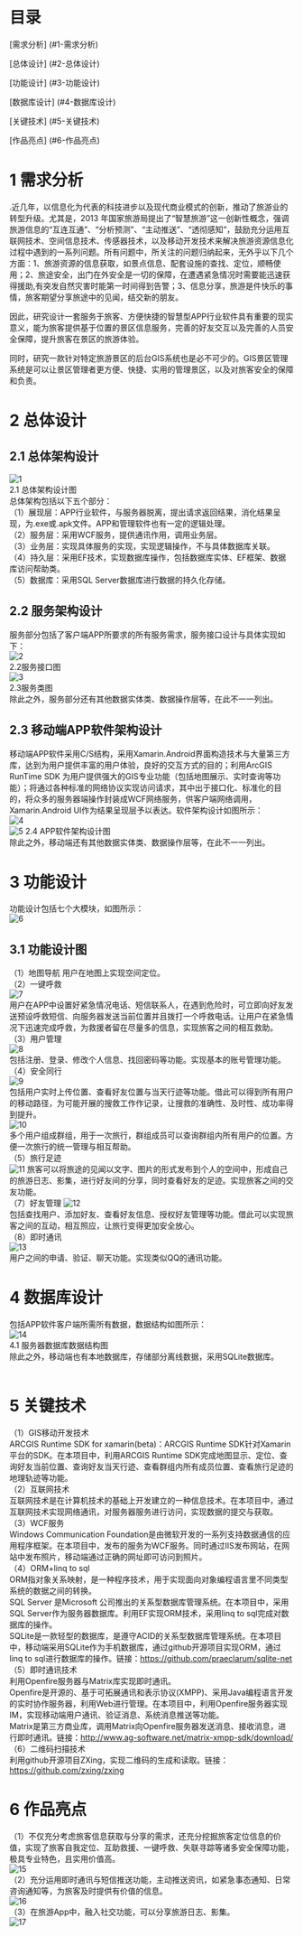 # 目录
[需求分析]
(#1-需求分析)

[总体设计]
(#2-总体设计)

[功能设计]
(#3-功能设计)

[数据库设计]
(#4-数据库设计)

[关键技术]
(#5-关键技术)

[作品亮点]
(#6-作品亮点)

# 1 需求分析
 .近几年，以信息化为代表的科技进步以及现代商业模式的创新，推动了旅游业的转型升级。尤其是，2013 年国家旅游局提出了“智慧旅游”这一创新性概念，强调旅游信息的“互连互通”、“分析预测”、“主动推送”、“透彻感知”，鼓励充分运用互联网技术、空间信息技术、传感器技术，以及移动开发技术来解决旅游资源信息化过程中遇到的一系列问题。所有问题中，所关注的问题归纳起来，无外乎以下几个方面：1、旅游资源的信息获取，如景点信息、配套设施的查找、定位，顺畅使用；2、旅途安全，出门在外安全是一切的保障，在遭遇紧急情况时需要能迅速获得援助,有突发自然灾害时能第一时间得到告警；3、信息分享，旅游是件快乐的事情，旅客期望分享旅途中的见闻，结交新的朋友。     	
 
因此，研究设计一套服务于旅客、方便快捷的智慧型APP行业软件具有重要的现实意义，能为旅客提供基于位置的景区信息服务，完善的好友交互以及完善的人员安全保障，提升旅客在景区的旅游体验。	

同时，研究一款针对特定旅游景区的后台GIS系统也是必不可少的。GIS景区管理系统是可以让景区管理者更方便、快捷、实用的管理景区，以及对旅客安全的保障和负责。       
# 2 总体设计
## 2.1 总体架构设计
 ![1](https://cloud.githubusercontent.com/assets/19277908/21892282/021328d6-d911-11e6-9785-5cd018a43b8e.png)   
                                               2.1 总体架构设计图        
	总体架构包括以下五个部分：   
（1）展现层：APP行业软件，与服务器脱离，提出请求返回结果，消化结果呈现，为.exe或.apk文件。APP和管理软件也有一定的逻辑处理。     
（2）服务层：采用WCF服务，提供通讯作用，调用业务层。    
（3）业务层：实现具体服务的实现，实现逻辑操作，不与具体数据库关联。       
（4）持久层：采用EF技术，实现数据库操作，包括数据库实体、EF框架、数据库访问帮助类。       
（5）数据库：采用SQL Server数据库进行数据的持久化存储。     
## 2.2 服务架构设计   
服务部分包括了客户端APP所要求的所有服务需求，服务接口设计与具体实现如下：	
 ![2](https://cloud.githubusercontent.com/assets/19277908/21892285/0299fad2-d911-11e6-995c-cbe98ddaa899.png)    
                                                2.2服务接口图          
 ![3](https://cloud.githubusercontent.com/assets/19277908/21892286/02d578d2-d911-11e6-8e1b-28b1bc1e312f.png)       
                                                2.3服务类图      
除此之外，服务部分还有其他数据实体类、数据操作层等，在此不一一列出。         
## 2.3 移动端APP软件架构设计   
移动端APP软件采用C/S结构，采用Xamarin.Android界面构造技术与大量第三方库，达到为用户提供丰富的用户体验，良好的交互方式的目的；利用ArcGIS RunTime SDK 为用户提供强大的GIS专业功能（包括地图展示、实时查询等功能）；将通过各种标准的网络协议实现访问请求，其中出于接口化、标准化的目的，将众多的服务器端操作封装成WCF网络服务，供客户端网络调用，Xamarin.Android UI作为结果呈现层予以表达。软件架构设计如图所示：       	
  ![4](https://cloud.githubusercontent.com/assets/19277908/21892287/02d70db4-d911-11e6-85df-b2a1500e470b.png)       
  ![5](https://cloud.githubusercontent.com/assets/19277908/21892288/02d754ea-d911-11e6-92be-0a3e0d5ac505.png)
                                                2.4 APP软件架构设计图       
	除此之外，移动端还有其他数据实体类、数据操作层等，在此不一一列出。        
# 3 功能设计   
功能设计包括七个大模块，如图所示：  	   
 ![6](https://cloud.githubusercontent.com/assets/19277908/21892290/02d8f746-d911-11e6-8fa1-91c976731416.png)       
## 3.1 功能设计图
（1）地图导航 
	用户在地图上实现空间定位。    
（2）一键呼救     
  ![7](https://cloud.githubusercontent.com/assets/19277908/21892289/02d873d4-d911-11e6-8787-4eda24eb0b81.png)    
	用户在APP中设置好紧急情况电话、短信联系人，在遇到危险时，可立即向好友发送预设呼救短信、向服务器发送当前位置并且拨打一个呼救电话。让用户在紧急情况下迅速完成呼救，为救援者留在尽量多的信息，实现旅客之间的相互救助。    
（3）用户管理    
  ![8](https://cloud.githubusercontent.com/assets/19277908/21892580/7875fc50-d912-11e6-8a44-f658c6370f1a.png)  
	包括注册、登录、修改个人信息、找回密码等功能。实现基本的账号管理功能。   
（4）安全同行    
  ![9](https://cloud.githubusercontent.com/assets/19277908/21892577/7870fc1e-d912-11e6-9c7c-d63c8eb88e24.png)    
	包括用户实时上传位置、查看好友位置与当天行迹等功能。借此可以得到所有用户的移动路径，为可能开展的搜救工作作记录，让搜救的准确性、及时性、成功率得到提升。   
    ![10](https://cloud.githubusercontent.com/assets/19277908/21892579/787515ce-d912-11e6-9cb4-c75abb706ef8.png)     
	多个用户组成群组，用于一次旅行，群组成员可以查询群组内所有用户的位置。方便一次旅行的统一管理与相互帮助。    
（5）旅行足迹    
    ![11](https://cloud.githubusercontent.com/assets/19277908/21892578/7873cc64-d912-11e6-8483-48f046c582bb.png)
	旅客可以将旅途的见闻以文字、图片的形式发布到个人的空间中，形成自己的旅游日志、影集，进行好友间的分享，同时查看好友的足迹。实现旅客之间的交友功能。     
（7）好友管理
    ![12](https://cloud.githubusercontent.com/assets/19277908/21892581/7888e612-d912-11e6-82cc-efe884289431.png)     
	包括查找用户、添加好友、查看好友信息、授权好友管理等功能。借此可以实现旅客之间的互动，相互照应，让旅行变得更加安全放心。     
（8）即时通讯     
    ![13](https://cloud.githubusercontent.com/assets/19277908/21892582/78bc31fc-d912-11e6-867b-b2c5b548bb17.png)      
	用户之间的申请、验证、聊天功能。实现类似QQ的通讯功能。     
# 4 数据库设计       
包括APP软件客户端所需所有数据，数据结构如图所示：	       
 ![14](https://cloud.githubusercontent.com/assets/19277908/21892583/78bc4b92-d912-11e6-863f-7c182362487d.png)        
                                           4.1 服务器数据库数据结构图      
	除此之外，移动端也有本地数据库，存储部分离线数据，采用SQLite数据库。        
# 5 关键技术       
（1）GIS移动开发技术         
	ARCGIS Runtime SDK for xamarin(beta)：ARCGIS Runtime SDK针对Xamarin平台的SDK。在本项目中，利用ARCGIS Runtime SDK完成地图显示、定位、查询好友当前位置、查询好友当天行迹、查看群组内所有成员位置、查看旅行足迹的地理轨迹等功能。     
（2）互联网技术     
	互联网技术是在计算机技术的基础上开发建立的一种信息技术。在本项目中，通过互联网技术实现网络通讯，对服务器服务进行访问，实现数据的提交与获取。   
（3）WCF服务      
	Windows Communication Foundation是由微软开发的一系列支持数据通信的应用程序框架。在本项目中，发布的服务为WCF服务。同时通过IIS发布网站，在网站中发布照片，移动端通过正确的网址即可访问到照片。     
（4）ORM+linq to sql       
	ORM指对象关系映射，是一种程序技术，用于实现面向对象编程语言里不同类型系统的数据之间的转换。	     
	SQL Server 是Microsoft 公司推出的关系型数据库管理系统。在本项目中，采用SQL Server作为服务器数据库。利用EF实现ORM技术，采用linq to sql完成对数据库的操作。    
	SQLite是一款轻型的数据库，是遵守ACID的关系型数据库管理系统。在本项目中，移动端采用SQLite作为手机数据库，通过github开源项目实现ORM，通过linq to sql进行数据库的操作。链接：https://github.com/praeclarum/sqlite-net    
（5）即时通讯技术    
	利用Openfire服务器与Matrix库实现即时通讯。     
	Openfire是开源的、基于可拓展通讯和表示协议(XMPP)、采用Java编程语言开发的实时协作服务器，利用Web进行管理。在本项目中，利用Openfire服务器实现IM，实现移动端用户通讯、验证消息、系统消息推送等功能。    
	Matrix是第三方商业库，调用Matrix向Openfire服务器发送消息、接收消息，进行即时通讯。链接：http://www.ag-software.net/matrix-xmpp-sdk/download/     
（6）二维码扫描技术     
	利用github开源项目ZXing，实现二维码的生成和读取。链接：https://github.com/zxing/zxing     
# 6 作品亮点   
（1）不仅充分考虑旅客信息获取与分享的需求，还充分挖掘旅客定位信息的价值，实现了旅客自我定位、互助救援、一键呼救、失联寻踪等诸多安全保障功能，极具专业特色，且实用价值高。     
   ![15](https://cloud.githubusercontent.com/assets/19277908/21892604/9f683aa8-d912-11e6-87b0-74dd501caa62.png)     
（2）充分运用即时通讯与短信推送功能，主动推送资讯，如紧急事态通知、日常咨询通知等，为旅客及时提供有价值的信息。     
   ![16](https://cloud.githubusercontent.com/assets/19277908/21892605/9fd9cf24-d912-11e6-8503-d1bfa0830348.png)     
（3）在旅游App中，融入社交功能，可以分享旅游日志、影集。     
   ![17](https://cloud.githubusercontent.com/assets/19277908/21892607/a017e566-d912-11e6-9dd1-850e7f606813.png)    
